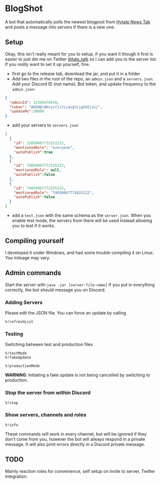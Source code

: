 # BlogShot
A bot that automatically polls the newest blogpost from [Hytale News Tab](https://www.hytale.com/news) and posts a message into servers if there is a new one.
## Setup
Okay, this isn't really meant for you to setup, if you want it though it first is easier to just dm me on Twitter [@tale_talk](https://twitter.com/tale_talk) so I can add you to the server list.
If you *really* want to set it up yourself, fine.
* first go to the release tab, download the jar, and put it in a folder
* Add two files in the root of the repo, an `admin.json` and a `servers.json`.
Add your Discord ID (not name), Bot token, and update frequency to the `admin.json`:
```json
{
  "adminId": 12345678910,
  "token": "AOGH@(AKnjsfjiJijaig3ijgG92jaij",
  "updateMs":30000
}
```
* add your servers to `servers.json`
```json
[
  {
    "id": 15050067772322222,
    "mentionedRole": "everyone",
    "autoPublish":true
  },
  {
    "id": 74050067772325222,
    "mentionedRole": null,
    "autoPublish":false
  },
  {
    "id": 74050067772325222,
    "mentionedRole": "74036067771625222",
    "autoPublish":false
  }
]
```
* add a `test.json` with the same schema as the `server.json`. When
you enable test mode, the servers from there will be used instead allowing
you to test if it works.

## Compiling yourself
I developed it under Windows, and had some trouble compiling it on Linux. You mileage may vary.

## Admin commands

Start the server with `java -jar [server-file-name]` If you put in everything correctly, the bot should message you on Discord.
### Adding Servers
Please edit the JSON file.
You can force an update by calling 
```
%!refreshList
```
### Testing
Switching between test and production files
```
%!testMode
%!fakeUpdate
```
```
%!productionMode
```
**WARNING**: Initiating a fake update is not being cancelled by switching
to production.
### Stop the server from within Discord
```
%!stop
```
### Show servers, channels and roles
```
%!info
```

These commands will work in every channel, but will be ignored if they don't come from you, however the bot will always respond in a private message.
It will also print errors directly in a Discord private message.

## TODO

Mainly reaction roles for convenience, self setup on invite to server, Twitter integration.
